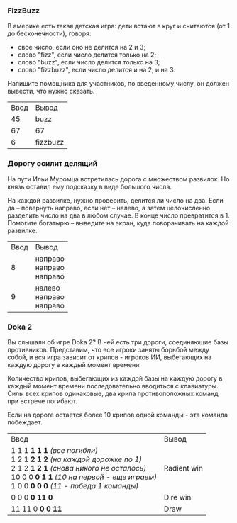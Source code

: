 ### FizzBuzz

В америке есть такая детская игра: дети встают в круг и считаются (от 1 до бесконечности), говоря:
- свое число, если оно не делится на 2 и 3;
- слово "fizz", если число делится только на 2;
- слово "buzz", если число делится только на 3;
- слово "fizzbuzz", если число делится и на 2, и на 3. 

Напишите помощника для участников, по введенному числу, он должен вывести, что нужно сказать.

<table>
<tr><td>Ввод</td><td>Вывод</td></tr>
<tr><td>
45
</td>
<td>buzz</td>
</tr>
<tr><td>
67
</td><td>67</td></tr>
 <tr><td>
6
</td><td>fizzbuzz</td></tr>
</table>

### Дорогу осилит делящий

На пути Ильи Муромца встретилась дорога с множеством развилок. Но князь оставил ему подсказку в виде большого числа.

На каждой развилке, нужно проверить, делится ли число на два. Если да – повернуть направо, если нет – налево, а затем целочисленно разделить число на два в любом случае. В конце число превратится в 1. Помогите богатырю – выведите на экран, куда поворачивать на каждой развилке.

<table>
<tr><td>Ввод</td><td>Вывод</td></tr>
<tr><td>
8
</td>
<td>направо<br>направо<br>направо</td>
</tr>
<tr><td>
9
</td><td>налево<br>направо<br>направо</td></tr>
</table>

### Doka 2

Вы слышали об игре Doka 2? В ней есть три дороги, соединяющие базы противников. Представим, что все игроки заняты борьбой между собой, и вся игра зависит от крипов - игроков ИИ, выбегающих на каждую дорогу в каждый момент времени. 

Количество крипов, выбегающих из каждой базы на каждую дорогу в каждый момент времени последовательно вводиться с клавиатуры. Силы всех крипов одинаковые, два крипа противоположных команд при встрече погибают.

Если на дороге остается более 10 крипов одной команды - эта команда побеждает.

<table>
<tr><td>Ввод</td><td>Вывод</td></tr>
<tr><td>
1 1 1 <b>1 1 1</b> <i>(все погибли)</i><br>
1 2 1 <b>2 1 2</b> <i>(на каждой дорожке по 1)</i><br>
2 1 2 <b>1 2 1</b> <i>(снова никого не осталось)</i><br>
10 0 0 <b>0 1 1</b> <i>(10 на первой - еще играем)</i><br>
1 0 0 <b>0 0 0</b> <i>(11 - победа 1 команды)</i><br>
</td>
<td>Radient win</td>
</tr>
<tr><td>
0 0 0 <b>0 11 0</b>
</td><td>Dire win</td></tr>
 <tr><td>
11 11 0 <b>0 0 11</b>
</td><td>Draw</td></tr>
</table>
